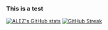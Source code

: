 ### This is a test

[![ALEZ's GitHub stats](https://github-readme-stats.vercel.app/api?username=ALEZ-DEV)](https://github.com/anuraghazra/github-readme-stats)
[![GitHub Streak](https://github-readme-streak-stats.herokuapp.com?user=ALEZ-DEV&theme=dark)](https://git.io/streak-stats)
<!--
**ALEZ-DEV/ALEZ-DEV** is a ✨ _special_ ✨ repository because its `README.md` (this file) appears on your GitHub profile.

Here are some ideas to get you started:

- 🔭 I’m currently working on ...
- 🌱 I’m currently learning ...
- 👯 I’m looking to collaborate on ...
- 🤔 I’m looking for help with ...
- 💬 Ask me about ...
- 📫 How to reach me: ...
- 😄 Pronouns: ...
- ⚡ Fun fact: ...
-->
